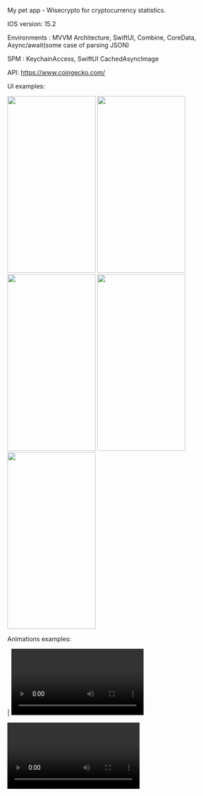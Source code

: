 My pet app - Wisecrypto for cryptocurrency statistics.

IOS version:   15.2

Environments : MVVM Architecture,
               SwiftUI,
               Combine,
               CoreData,
               Async/await(some case of parsing JSON)

SPM :          KeychainAccess,
               SwiftUI CachedAsyncImage 

API:          https://www.coingecko.com/

UI examples:

<img src="https://user-images.githubusercontent.com/61916414/228845056-ff9758c4-9e7b-4759-a954-c1738d9b45ff.png" width="200" height="400" /> <img src="https://user-images.githubusercontent.com/61916414/228845080-bfabc602-0a54-441d-8fc0-896129b0cb9d.png" width="200" height="400" /> <img src="https://user-images.githubusercontent.com/61916414/228845118-c9c98910-2ed3-4ac3-b3aa-7999b48aa965.png" width="200" height="400" /> <img src="https://user-images.githubusercontent.com/61916414/228845136-11327749-0e98-43e8-a830-f4585054bbf0.png" width="200" height="400" /> <img src="https://user-images.githubusercontent.com/61916414/228845147-fbe00f82-80e8-4938-b378-fd274e32bae2.png" width="200" height="400" />

Animations examples:

| <video src="https://user-images.githubusercontent.com/61916414/228845579-30f61715-c1c1-4208-a4de-178015b3cd29.mp4">  | <video src="https://user-images.githubusercontent.com/61916414/228845663-7cc0a19b-c1bf-4cf5-9946-e02636150025.mp4">

 



<video src="https://user-images.githubusercontent.com/61916414/228845692-d6927f10-3b30-4939-92eb-9da3779c38fb.mp4" />

<video src="https://user-images.githubusercontent.com/61916414/228845730-14c26b0a-fe66-4387-9543-2e2595d66236.mp4" />
